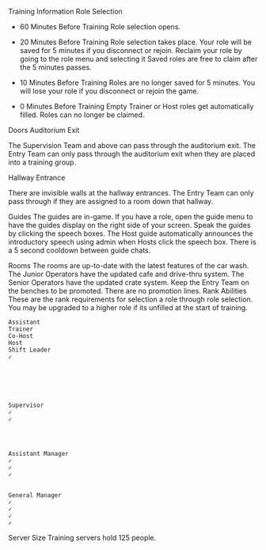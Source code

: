 ﻿Training Information
Role Selection
* 60 Minutes Before Training
Role selection opens.


* 20 Minutes Before Training 
Role selection takes place.
Your role will be saved for 5 minutes if you disconnect or rejoin.
Reclaim your role by going to the role menu and selecting it 
Saved roles are free to claim after the 5 minutes passes. 


* 10 Minutes Before Training
Roles are no longer saved for 5 minutes. 
You will lose your role if you disconnect or rejoin the game. 


* 0 Minutes Before Training
Empty Trainer or Host roles get automatically filled.
Roles can no longer be claimed. 


Doors
Auditorium Exit
  

The Supervision Team and above can pass through the auditorium exit.
The Entry Team can only pass through the auditorium exit when they are placed into a training group. 


Hallway Entrance
  

There are invisible walls at the hallway entrances. The Entry Team can only pass through if they are assigned to a room down that hallway. 


Guides
The guides are in-game. If you have a role, open the guide menu to have the guides display on the right side of your screen. Speak the guides by clicking the speech boxes. 
The Host guide automatically announces the introductory speech using admin when Hosts click the speech box. 
There is a 5 second cooldown between guide chats. 

Rooms
The rooms are up-to-date with the latest features of the car wash. 
The Junior Operators have the updated cafe and drive-thru system.
The Senior Operators have the updated crate system.
Keep the Entry Team on the benches to be promoted. There are no promotion lines. 
Rank Abilities
These are the rank requirements for selection a role through role selection. You may be upgraded to a higher role if its unfilled at the start of training. 


	Assistant
	Trainer
	Co-Host
	Host
	Shift Leader
	✓
	

	

	

	Supervisor
	✓
	✓
	

	

	Assistant Manager
	✓
	✓
	✓
	

	General Manager
	✓
	✓
	✓
	✓
	

Server Size
Training servers hold 125 people.